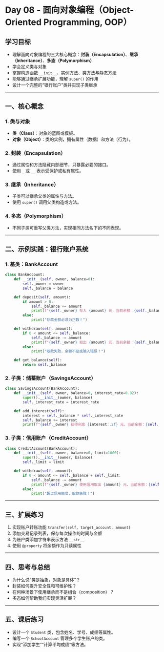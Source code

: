 

# Day 08 - 面向对象编程（Object-Oriented Programming, OOP）

## 学习目标
- 理解面向对象编程的三大核心概念：**封装（Encapsulation）**、**继承（Inheritance）**、**多态（Polymorphism）**
- 学会定义类与对象
- 掌握构造函数 `__init__`、实例方法、类方法与静态方法
- 能够通过继承扩展功能，理解 `super()` 的作用
- 设计一个完整的“银行账户”类并实现子类继承

---

## 一、核心概念
### 1. 类与对象
- **类（Class）**：对象的蓝图或模板。
- **对象（Object）**：类的实例，拥有属性（数据）和方法（行为）。

### 2. 封装（Encapsulation）
- 通过属性和方法隐藏内部细节，只暴露必要的接口。
- 使用 `_` 或 `__` 表示受保护或私有属性。

### 3. 继承（Inheritance）
- 子类可以继承父类的属性与方法。
- 使用 `super()` 调用父类构造或方法。

### 4. 多态（Polymorphism）
- 不同子类可重写父类方法，实现相同方法名下的不同表现。

---

## 二、示例实践：银行账户系统

### 1. 基类：BankAccount
```python
class BankAccount:
    def __init__(self, owner, balance=0):
        self._owner = owner
        self._balance = balance

    def deposit(self, amount):
        if amount > 0:
            self._balance += amount
            print(f"{self._owner} 存入 {amount} 元，当前余额：{self._balance}")
        else:
            print("存款金额必须为正数！")

    def withdraw(self, amount):
        if 0 < amount <= self._balance:
            self._balance -= amount
            print(f"{self._owner} 取出 {amount} 元，当前余额：{self._balance}")
        else:
            print("取款失败，余额不足或输入错误！")

    def get_balance(self):
        return self._balance
```

### 2. 子类：储蓄账户（SavingsAccount）
```python
class SavingsAccount(BankAccount):
    def __init__(self, owner, balance=0, interest_rate=0.02):
        super().__init__(owner, balance)
        self._interest_rate = interest_rate

    def add_interest(self):
        interest = self._balance * self._interest_rate
        self._balance += interest
        print(f"{self._owner} 获得利息 {interest:.2f} 元，当前余额：{self._balance:.2f}")
```

### 3. 子类：信用账户（CreditAccount）
```python
class CreditAccount(BankAccount):
    def __init__(self, owner, balance=0, limit=1000):
        super().__init__(owner, balance)
        self._limit = limit

    def withdraw(self, amount):
        if 0 < amount <= self._balance + self._limit:
            self._balance -= amount
            print(f"{self._owner} 使用信用取出 {amount} 元，当前余额：{self._balance}")
        else:
            print("超过信用额度，取款失败！")
```

---

## 三、扩展练习
1. 实现账户转账功能 `transfer(self, target_account, amount)`
2. 添加交易记录列表，保存每次操作的时间与金额
3. 为账户类添加字符串表示方法 `__str__`
4. 使用 `@property` 将余额作为只读属性

---

## 四、思考与总结
- 为什么说“类是抽象，对象是具体”？
- 封装如何提升安全性和可维护性？
- 在何种场景下使用继承而不是组合（composition）？
- 多态如何帮助我们实现灵活扩展？

---

## 五、课后练习
- 设计一个 `Student` 类，包含姓名、学号、成绩等属性。
- 编写一个 `SchoolAccount` 管理多个学生账户的类。
- 实现“添加学生”“计算平均成绩”等方法。